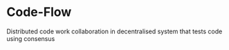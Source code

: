 # Code-Flow
Distributed code work collaboration in decentralised system that tests code using consensus
